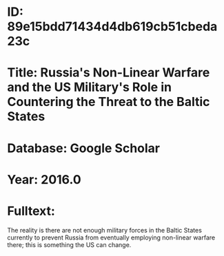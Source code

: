 # ID: 89e15bdd71434d4db619cb51cbeda23c
# Title: Russia's Non-Linear Warfare and the US Military's Role in Countering the Threat to the Baltic States
# Database: Google Scholar
# Year: 2016.0
# Fulltext:
The reality is there are not enough military forces in the Baltic States currently to prevent Russia from eventually employing non-linear warfare there; this is something the US can change.